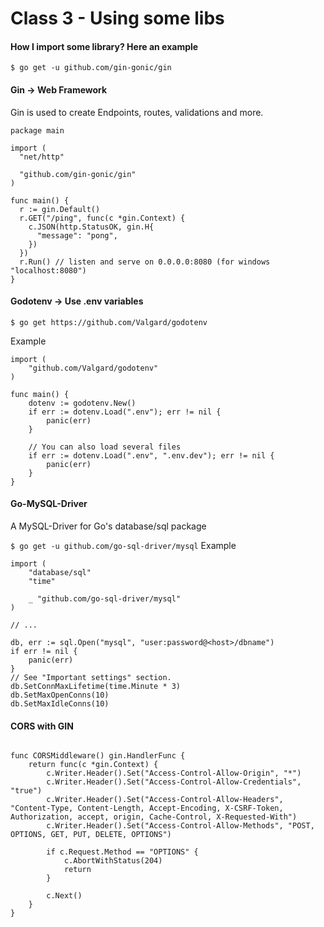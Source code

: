 # Class 3 - Using some libs

#### How I import some library? Here an example

`$ go get -u github.com/gin-gonic/gin`

#### Gin -> Web Framework

Gin is used to create Endpoints, routes, validations and more.

```
package main

import (
  "net/http"

  "github.com/gin-gonic/gin"
)

func main() {
  r := gin.Default()
  r.GET("/ping", func(c *gin.Context) {
    c.JSON(http.StatusOK, gin.H{
      "message": "pong",
    })
  })
  r.Run() // listen and serve on 0.0.0.0:8080 (for windows "localhost:8080")
}
```

#### Godotenv -> Use .env variables

`$ go get https://github.com/Valgard/godotenv`

Example

```
import (
	"github.com/Valgard/godotenv"
)

func main() {
	dotenv := godotenv.New()
	if err := dotenv.Load(".env"); err != nil {
		panic(err)
	}

	// You can also load several files
	if err := dotenv.Load(".env", ".env.dev"); err != nil {
		panic(err)
	}
}
```

#### Go-MySQL-Driver

A MySQL-Driver for Go's database/sql package

`$ go get -u github.com/go-sql-driver/mysql`
Example

```
import (
	"database/sql"
	"time"

	_ "github.com/go-sql-driver/mysql"
)

// ...

db, err := sql.Open("mysql", "user:password@<host>/dbname")
if err != nil {
	panic(err)
}
// See "Important settings" section.
db.SetConnMaxLifetime(time.Minute * 3)
db.SetMaxOpenConns(10)
db.SetMaxIdleConns(10)
```

#### CORS with GIN

```

func CORSMiddleware() gin.HandlerFunc {
	return func(c *gin.Context) {
		c.Writer.Header().Set("Access-Control-Allow-Origin", "*")
		c.Writer.Header().Set("Access-Control-Allow-Credentials", "true")
		c.Writer.Header().Set("Access-Control-Allow-Headers", "Content-Type, Content-Length, Accept-Encoding, X-CSRF-Token, Authorization, accept, origin, Cache-Control, X-Requested-With")
		c.Writer.Header().Set("Access-Control-Allow-Methods", "POST, OPTIONS, GET, PUT, DELETE, OPTIONS")

		if c.Request.Method == "OPTIONS" {
			c.AbortWithStatus(204)
			return
		}

		c.Next()
	}
}

```
